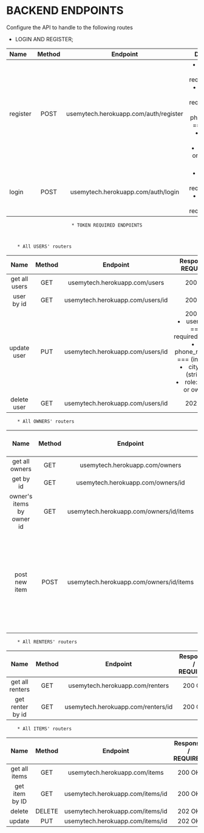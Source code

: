 # BACKEND ENDPOINTS

Configure the API to handle to the following routes

* LOGIN AND REGISTER;

| Name      | Method | Endpoint     |      Description                  |
| :---        |    :----:   |    :---:  |     :--------------------:    |
| register      | POST       |  usemytech.herokuapp.com/auth/register    |  <li>  username === required(string)  </li> <li>  password === required(string) </li> <li>  phone_number === (integer) </li> <li>  city === (string) </li> <li>  role: renter or owner === required </li> | 
| login   | POST        | usemytech.herokuapp.com/auth/login      | <li>  username === required(string)  </li> <li>  password === required(string) </li> |

                            * TOKEN REQUIRED ENDPOINTS



        * All USERS' routers

| Name      | Method | Endpoint     |      Response / REQUIRED                 |
| :---:        |    :----:   |    :---:  |     :--------------------:    |
| get all users | GET |  usemytech.herokuapp.com/users |  200 OK  |
| user by id | GET |  usemytech.herokuapp.com/users/id |  200 OK  |
| update user | PUT |  usemytech.herokuapp.com/users/id |   200 OK <li> username === required(string) </li> <li> phone_number === (integer) </li> <li> city === (string) </li> <li> role: renter or owner </li>  |
| delete user | GET |  usemytech.herokuapp.com/users/id |  202 OK  |



        * All OWNERS' routers 

| Name      | Method | Endpoint     |      Response / REQUIRED                 |
| :---:        |    :----:   |    :---:  |     :--------------------:    |
| get all owners | GET |  usemytech.herokuapp.com/owners |  200 OK  |
| get by id | GET |  usemytech.herokuapp.com/owners/id |  200 OK  |
| owner's items by owner id  | GET |  usemytech.herokuapp.com/owners/id/items |  200 OK  |
| post new item  | POST |  usemytech.herokuapp.com/owners/id/items |  200 OK  <li> description === required (text) </li> <li> price === required (decimal) </li> <li> picture === (string) </li>      |

        * All RENTERS' routers

| Name      | Method | Endpoint     |      Response / REQUIRED                 |
| :---:        |    :----:   |    :---:  |     :--------------------:    |
| get all renters | GET |  usemytech.herokuapp.com/renters |  200 OK  |
| get renter by id | GET |  usemytech.herokuapp.com/renters/id |  200 OK  |

        * All ITEMS' routers

| Name      | Method | Endpoint     |      Response / REQUIRED                 |
| :---:        |    :----:   |    :---:  |     :--------------------:    |
| get all items | GET |  usemytech.herokuapp.com/items |  200 OK  |
| get item by ID | GET |  usemytech.herokuapp.com/items/id |  200 OK  |
| delete | DELETE |  usemytech.herokuapp.com/items/id |  202 OK  |
| update | PUT |  usemytech.herokuapp.com/items/id |  202 OK  |

